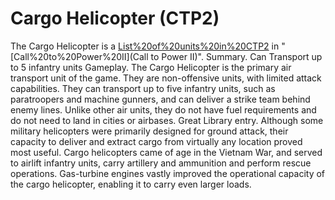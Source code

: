 # Cargo Helicopter (CTP2)

The Cargo Helicopter is a [List%20of%20units%20in%20CTP2](unit) in "[Call%20to%20Power%20II](Call to Power II)".
Summary.
Can Transport up to 5 infantry units
Gameplay.
The Cargo Helicopter is the primary air transport unit of the game. They are non-offensive units, with limited attack capabilities. They can transport up to five infantry units, such as paratroopers and machine gunners, and can deliver a strike team behind enemy lines. Unlike other air units, they do not have fuel requirements and do not need to land in cities or airbases.
Great Library entry.
Although some military helicopters were primarily designed for ground attack, their capacity to deliver and extract cargo from virtually any location proved most useful. Cargo helicopters came of age in the Vietnam War, and served to airlift infantry units, carry artillery and ammunition and perform rescue operations. Gas-turbine engines vastly improved the operational capacity of the cargo helicopter, enabling it to carry even larger loads.